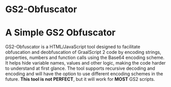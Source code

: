 # GS2-Obfuscator 
# A Simple GS2 Obfuscator 
GS2-Obfuscator is a HTML/JavaScript tool designed to facilitate obfuscation and deobfuscation of GraalScript 2 code by encoding strings, properties, numbers and function calls using the Base64 encoding scheme. It helps hide variable names, values and other logic, making the code harder to understand at first glance. The tool supports recursive decoding and encoding and will have the option to use different encoding schemes in the future. **This tool is not PERFECT**, but it will work for **MOST** GS2 scripts.
